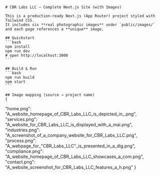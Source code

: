     # CBR Labs LLC — Complete Next.js Site (with Images)

    This is a production‑ready Next.js (App Router) project styled with Tailwind CSS.
    It includes six **real photographic images** under `public/images/` and each page references a **unique** image.

    ## Quickstart
    ```bash
    npm install
    npm run dev
    # open http://localhost:3000
    ```

    ## Build & Run
    ```bash
    npm run build
    npm start
    ```

    ## Image mapping (source → project name)
    {
  "home.png": "A_website_homepage_of_CBR_Labs_LLC_is_depicted_in_.png",
  "services.png": "A_website_for_CBR_Labs_LLC_is_displayed_with_a_mai.png",
  "industries.png": "A_screenshot_of_a_company_website_for_CBR_Labs_LLC.png",
  "process.png": "A_webpage_for_\"CBR_Labs_LLC\"_is_presented_in_a_dig.png",
  "compliance.png": "A_website_homepage_of_CBR_Labs_LLC_showcases_a_com.png",
  "contact.png": "A_website_screenshot_for_CBR_Labs_LLC_features_a_h.png"
}

